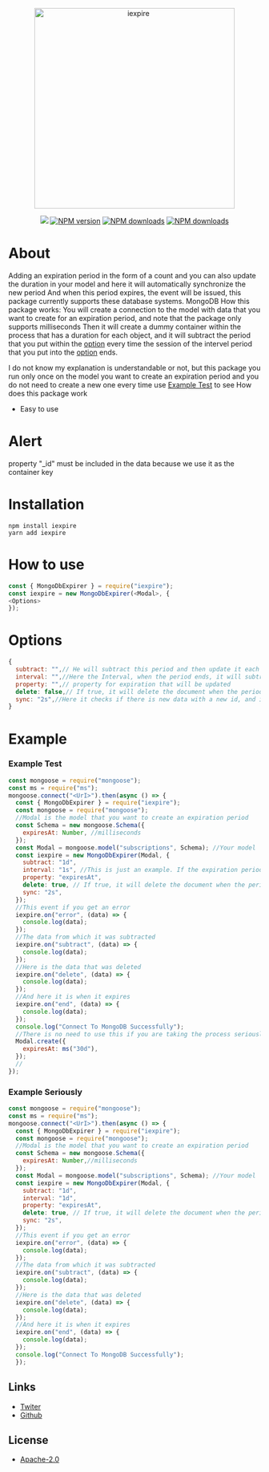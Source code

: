 <div align="center">
  <p>
 <a href="https://www.npmjs.com/package/iexpire"><img  src="https://github.com/4i8/iexpire/blob/master/logo/iexpire.png" width="400" alt="iexpire" /></a>
  </p>
  <p>
 <a href="https://github.com/arosteam"><img src="https://img.shields.io/static/v1?label=powered%20by&message=Aros&color=000636&style=for-the-badge&logo=Windows%20Terminal&logoColor=fff"/></a>
 <a href="https://www.npmjs.com/package/iexpire"><img src="https://img.shields.io/npm/v/iexpire.svg?style=for-the-badge" alt="NPM version" /></a>
 <a href="https://www.npmjs.com/package/iexpire"><img src="https://img.shields.io/npm/dt/iexpire.svg?maxAge=3600&style=for-the-badge" alt="NPM downloads" /></a>
     <a href="https://www.npmjs.com/package/iexpire"><img src="https://img.shields.io/badge/-donate-blue.svg?logo=paypal" alt="NPM downloads" /></a>

  </p>
  
</div>

# **About**

Adding an expiration period in the form of a count and you can also update the duration in your model and here it will automatically synchronize the new period
And when this period expires, the event will be issued, this package currently supports these database systems.
MongoDB
How this package works: You will create a connection to the model with data that you want to create for an expiration period, and note that the package only supports milliseconds
Then it will create a dummy container within the process that has a duration for each object, and it will subtract the period that you put within the [option](#options) every time the session of the intervel period that you put into the [option](#options) ends.

I do not know my explanation is understandable or not, but this package you run only once on the model you want to create an expiration period and you do not need to create a new one every time
use [Example Test](#example) to see How does this package work

- Easy to use

# **Alert**

property "\_id" must be included in the data because we use it as the container key

# **Installation**

```sh-session
npm install iexpire
yarn add iexpire
```

# **How to use**

```js
const { MongoDbExpirer } = require("iexpire");
const iexpire = new MongoDbExpirer(<Modal>, {
<Options>
});
```

# **Options**

```js
{
  subtract: "",// He will subtract this period and then update it each time
  interval: "",//Here the Interval, when the period ends, it will subtract the number
  property: "",// property for expiration that will be updated
  delete: false,// If true, it will delete the document when the period ends
  sync: "2s",//Here it checks if there is new data with a new id, and if it finds new data, it will create a new container for it with a different expiration period
}
```

# **Example**

### **Example Test**

```js
const mongoose = require("mongoose");
const ms = require("ms");
mongoose.connect("<UrI>").then(async () => {
  const { MongoDbExpirer } = require("iexpire");
  const mongoose = require("mongoose");
  //Modal is the model that you want to create an expiration period
  const Schema = new mongoose.Schema({
    expiresAt: Number, //milliseconds
  });
  const Modal = mongoose.model("subscriptions", Schema); //Your model
  const iexpire = new MongoDbExpirer(Modal, {
    subtract: "1d",
    interval: "1s", //This is just an example. If the expiration period is in days, it is preferable to put it "1d" instead of "1s"
    property: "expiresAt",
    delete: true, // If true, it will delete the document when the period ends
    sync: "2s",
  });
  //This event if you get an error
  iexpire.on("error", (data) => {
    console.log(data);
  });
  //The data from which it was subtracted
  iexpire.on("subtract", (data) => {
    console.log(data);
  });
  //Here is the data that was deleted
  iexpire.on("delete", (data) => {
    console.log(data);
  });
  //And here it is when it expires
  iexpire.on("end", (data) => {
    console.log(data);
  });
  console.log("Connect To MongoDB Successfully");
  //There is no need to use this if you are taking the process seriously {This is just an example}
  Modal.create({
    expiresAt: ms("30d"),
  });
  //
});
```

### **Example Seriously**

```js
const mongoose = require("mongoose");
const ms = require("ms");
mongoose.connect("<UrI>").then(async () => {
  const { MongoDbExpirer } = require("iexpire");
  const mongoose = require("mongoose");
  //Modal is the model that you want to create an expiration period
  const Schema = new mongoose.Schema({
    expiresAt: Number,//milliseconds
  });
  const Modal = mongoose.model("subscriptions", Schema); //Your model
  const iexpire = new MongoDbExpirer(Modal, {
    subtract: "1d",
    interval: "1d",
    property: "expiresAt",
    delete: true, // If true, it will delete the document when the period ends
    sync: "2s",
  });
  //This event if you get an error
  iexpire.on("error", (data) => {
    console.log(data);
  });
  //The data from which it was subtracted
  iexpire.on("subtract", (data) => {
    console.log(data);
  });
  //Here is the data that was deleted
  iexpire.on("delete", (data) => {
    console.log(data);
  });
  //And here it is when it expires
  iexpire.on("end", (data) => {
    console.log(data);
  });
  console.log("Connect To MongoDB Successfully");
  });
```

## Links

- [Twiter](https://twitter.com/onlyarth)
- [Github](https://github.com/4i8)

## License

- [Apache-2.0](https://www.apache.org/licenses/LICENSE-2.0)
